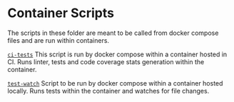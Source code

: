 # Container Scripts

The scripts in these folder are meant to be called from docker compose files and are run within containers.

[`ci-tests`](ci-tests) This script is run by docker compose within a container hosted in CI. Runs linter, tests and code coverage stats generation within the container.

[`test-watch`](test-watch) Script to be run by docker compose within a container hosted locally. Runs tests within the container and watches for file changes.
